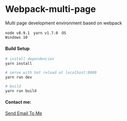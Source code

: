# Webpack-multi-page

Multi page development environment based on webpack

<code>node v8.9.1</code> &nbsp; <code>yarn v1.7.0</code> &nbsp; <code>OS Windows 10</code>

#### Build Setup

``` bash
# install dependencies
yarn install

# serve with hot reload at localhost:8080
yarn run dev

# build
yarn run build

```

#### Contact me:

[Send Email To Me][1]

[1]: http://mail.qq.com/cgi-bin/qm_share?t=qm_mailme&email=zqqhoKm5pq2moI6oobajr6ei4K2how
